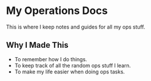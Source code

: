 # My Operations Docs

This is where I keep notes and guides for all my ops stuff.

## Why I Made This

-   To remember how I do things.
-   To keep track of all the random ops stuff I learn.
-   To make my life easier when doing ops tasks.
